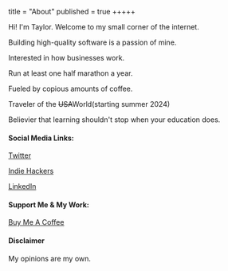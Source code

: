 title = "About"
published = true
+++++

Hi! I'm Taylor. Welcome to my small corner of the internet.

Building high-quality software is a passion of mine.

Interested in how businesses work.

Run at least one half marathon a year.

Fueled by copious amounts of coffee.

Traveler of the ~~USA~~World(starting summer 2024)

Believier that learning shouldn't stop when your education does.

#### Social Media Links:

[Twitter](https://twitter.com/Ryanb58)

[Indie Hackers](https://www.indiehackers.com/mrbrazel)

[LinkedIn](https://www.linkedin.com/in/taylorbrazelton/)

#### Support Me & My Work:

[Buy Me A Coffee](https://www.buymeacoffee.com/mrbrazel)

#### Disclaimer

My opinions are my own.
